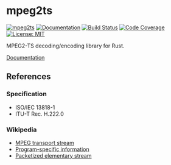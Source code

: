 mpeg2ts
========

[![mpeg2ts](https://img.shields.io/crates/v/mpeg2ts.svg)](https://crates.io/crates/mpeg2ts)
[![Documentation](https://docs.rs/mpeg2ts/badge.svg)](https://docs.rs/mpeg2ts)
[![Build Status](https://travis-ci.org/sile/mpeg2ts.svg?branch=master)](https://travis-ci.org/sile/mpeg2ts)
[![Code Coverage](https://codecov.io/gh/sile/mpeg2ts/branch/master/graph/badge.svg)](https://codecov.io/gh/sile/mpeg2ts/branch/master)
[![License: MIT](https://img.shields.io/badge/license-MIT-blue.svg)](LICENSE)

MPEG2-TS decoding/encoding library for Rust.

[Documentation](https://docs.rs/mpeg2ts)

References
----------

### Specification

- ISO/IEC 13818-1
- ITU-T Rec. H.222.0

### Wikipedia

- [MPEG transport stream](https://en.wikipedia.org/wiki/MPEG_transport_stream)
- [Program-specific information](https://en.wikipedia.org/wiki/Program-specific_information)
- [Packetized elementary stream](https://en.wikipedia.org/wiki/Packetized_elementary_stream)
